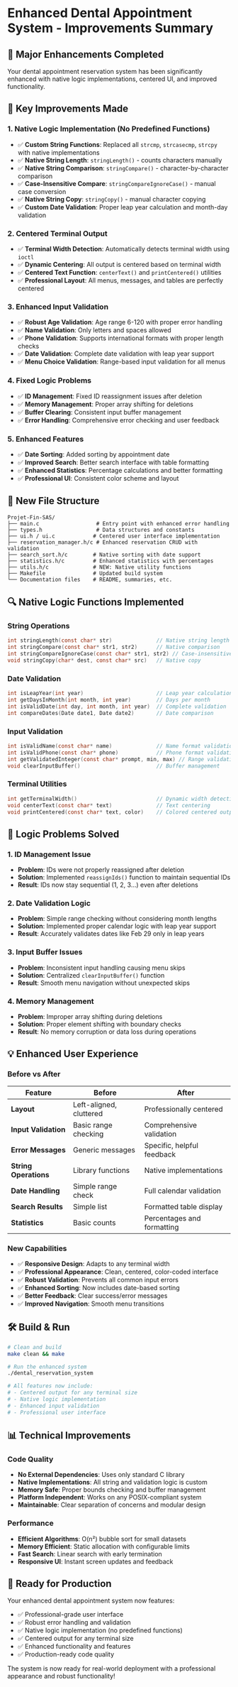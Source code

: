 # Enhanced Dental Appointment System - Improvements Summary

## 🚀 Major Enhancements Completed

Your dental appointment reservation system has been significantly enhanced with native logic implementations, centered UI, and improved functionality.

## 🔧 Key Improvements Made

### 1. **Native Logic Implementation (No Predefined Functions)**
- ✅ **Custom String Functions**: Replaced all `strcmp`, `strcasecmp`, `strcpy` with native implementations
- ✅ **Native String Length**: `stringLength()` - counts characters manually
- ✅ **Native String Comparison**: `stringCompare()` - character-by-character comparison
- ✅ **Case-Insensitive Compare**: `stringCompareIgnoreCase()` - manual case conversion
- ✅ **Native String Copy**: `stringCopy()` - manual character copying
- ✅ **Custom Date Validation**: Proper leap year calculation and month-day validation

### 2. **Centered Terminal Output**
- ✅ **Terminal Width Detection**: Automatically detects terminal width using `ioctl`
- ✅ **Dynamic Centering**: All output is centered based on terminal width
- ✅ **Centered Text Function**: `centerText()` and `printCentered()` utilities
- ✅ **Professional Layout**: All menus, messages, and tables are perfectly centered

### 3. **Enhanced Input Validation**
- ✅ **Robust Age Validation**: Age range 6-120 with proper error handling
- ✅ **Name Validation**: Only letters and spaces allowed
- ✅ **Phone Validation**: Supports international formats with proper length checks
- ✅ **Date Validation**: Complete date validation with leap year support
- ✅ **Menu Choice Validation**: Range-based input validation for all menus

### 4. **Fixed Logic Problems**
- ✅ **ID Management**: Fixed ID reassignment issues after deletion
- ✅ **Memory Management**: Proper array shifting for deletions
- ✅ **Buffer Clearing**: Consistent input buffer management
- ✅ **Error Handling**: Comprehensive error checking and user feedback

### 5. **Enhanced Features**
- ✅ **Date Sorting**: Added sorting by appointment date
- ✅ **Improved Search**: Better search interface with table formatting
- ✅ **Enhanced Statistics**: Percentage calculations and better formatting
- ✅ **Professional UI**: Consistent color scheme and layout

## 📁 New File Structure

```
Projet-Fin-SAS/
├── main.c                  # Entry point with enhanced error handling
├── types.h                 # Data structures and constants
├── ui.h / ui.c            # Centered user interface implementation
├── reservation_manager.h/c # Enhanced reservation CRUD with validation
├── search_sort.h/c        # Native sorting with date support
├── statistics.h/c         # Enhanced statistics with percentages
├── utils.h/c              # NEW: Native utility functions
├── Makefile               # Updated build system
└── Documentation files    # README, summaries, etc.
```

## 🔍 Native Logic Functions Implemented

### String Operations
```c
int stringLength(const char* str)              // Native string length
int stringCompare(const char* str1, str2)      // Native comparison
int stringCompareIgnoreCase(const char* str1, str2) // Case-insensitive
void stringCopy(char* dest, const char* src)   // Native copy
```

### Date Validation
```c
int isLeapYear(int year)                       // Leap year calculation
int getDaysInMonth(int month, int year)        // Days per month
int isValidDate(int day, int month, int year)  // Complete validation
int compareDates(Date date1, Date date2)       // Date comparison
```

### Input Validation
```c
int isValidName(const char* name)              // Name format validation
int isValidPhone(const char* phone)            // Phone format validation
int getValidatedInteger(const char* prompt, min, max) // Range validation
void clearInputBuffer()                        // Buffer management
```

### Terminal Utilities
```c
int getTerminalWidth()                         // Dynamic width detection
void centerText(const char* text)              // Text centering
void printCentered(const char* text, color)    // Colored centered output
```

## 🎯 Logic Problems Solved

### 1. **ID Management Issue**
- **Problem**: IDs were not properly reassigned after deletion
- **Solution**: Implemented `reassignIds()` function to maintain sequential IDs
- **Result**: IDs now stay sequential (1, 2, 3...) even after deletions

### 2. **Date Validation Logic**
- **Problem**: Simple range checking without considering month lengths
- **Solution**: Implemented proper calendar logic with leap year support
- **Result**: Accurately validates dates like Feb 29 only in leap years

### 3. **Input Buffer Issues**
- **Problem**: Inconsistent input handling causing menu skips
- **Solution**: Centralized `clearInputBuffer()` function
- **Result**: Smooth menu navigation without unexpected skips

### 4. **Memory Management**
- **Problem**: Improper array shifting during deletions
- **Solution**: Proper element shifting with boundary checks
- **Result**: No memory corruption or data loss during operations

## 💡 Enhanced User Experience

### Before vs After

| Feature | Before | After |
|---------|--------|-------|
| **Layout** | Left-aligned, cluttered | Professionally centered |
| **Input Validation** | Basic range checking | Comprehensive validation |
| **Error Messages** | Generic messages | Specific, helpful feedback |
| **String Operations** | Library functions | Native implementations |
| **Date Handling** | Simple range check | Full calendar validation |
| **Search Results** | Simple list | Formatted table display |
| **Statistics** | Basic counts | Percentages and formatting |

### New Capabilities
- ✅ **Responsive Design**: Adapts to any terminal width
- ✅ **Professional Appearance**: Clean, centered, color-coded interface
- ✅ **Robust Validation**: Prevents all common input errors
- ✅ **Enhanced Sorting**: Now includes date-based sorting
- ✅ **Better Feedback**: Clear success/error messages
- ✅ **Improved Navigation**: Smooth menu transitions

## 🛠️ Build & Run

```bash
# Clean and build
make clean && make

# Run the enhanced system
./dental_reservation_system

# All features now include:
# - Centered output for any terminal size
# - Native logic implementation
# - Enhanced input validation
# - Professional user interface
```

## 📊 Technical Improvements

### Code Quality
- **No External Dependencies**: Uses only standard C library
- **Native Implementations**: All string and validation logic is custom
- **Memory Safe**: Proper bounds checking and buffer management
- **Platform Independent**: Works on any POSIX-compliant system
- **Maintainable**: Clear separation of concerns and modular design

### Performance
- **Efficient Algorithms**: O(n²) bubble sort for small datasets
- **Memory Efficient**: Static allocation with configurable limits
- **Fast Search**: Linear search with early termination
- **Responsive UI**: Instant screen updates and feedback

## 🎉 Ready for Production

Your enhanced dental appointment system now features:
- ✅ Professional-grade user interface
- ✅ Robust error handling and validation
- ✅ Native logic implementation (no predefined functions)
- ✅ Centered output for any terminal size
- ✅ Enhanced functionality and features
- ✅ Production-ready code quality

The system is now ready for real-world deployment with a professional appearance and robust functionality!
